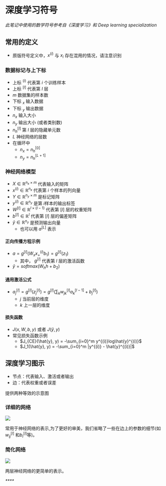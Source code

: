# 深度学习符号

_此笔记中使用的数学符号参考自《深度学习》和 Deep learning specialization_

## 常用的定义

- 原版符号定义中，$x^{(i)}$ 与 $x_i$ 存在混用的情况，请注意识别

### 数据标记与上下标

- 上标 $^{(i)}$ 代表第 $i$ 个训练样本
- 上标 $^{[l]}$ 代表第 $l$ 层
- $m$ 数据集的样本数
- 下标 $_x$ 输入数据
- 下标 $_y$ 输出数据
- $n_x$ 输入大小
- $n_y$ 输出大小 (或者类别数)
- $n_h^{[l]}$ 第 $l$ 层的隐藏单元数
- $L$ 神经网络的层数
- 在循环中
  - $n_x = n_h^{[0]}$
  - $n_y = n_h^{[L + 1]}$

### 神经网络模型

- $X \in \mathbb{R}^{n_x \times m}$ 代表输入的矩阵
- $x^{(i)} \in \mathbb{R}^{n_x}$ 代表第 $i$ 个样本的列向量
- $Y \in \mathbb{R}^{n_y \times m}$ 是标记矩阵
- $y^{(i)} \in \mathbb{R}^{n_y}$ 是第 $i$样本的输出标签
- $W^{[l]} \in \mathbb{R}^{l \times (l-1)}$ 代表第 $[l]$ 层的权重矩阵
- $b^{[l]} \in \mathbb{R}^{l}$ 代表第 $[l]$ 层的偏差矩阵
- $\hat{y} \in \mathbb{R}^{n_y}$ 是预测输出向量
  - 也可以用 $a^{[L]}$ 表示

#### 正向传播方程示例

- $a = g^{[l]}(W_x x^{(i)}_ + b_1) = g^{[l]}(z_1)$
  - 其中， $g^{[l]}$ 代表第 $l$ 层的激活函数
- $\hat{y} = softmax(W_h h + b_2)$

#### 通用激活公式

- $a_j^{[l]} = g^{[l]}(z_j^{[l]}) = g^{[l]}(\sum_k w_{jk}^{[l]}a_k^{[l-1]} + b_j^{[l]})$
  - $j$ 当前层的维度
  - $k$ 上一层的维度

#### 损失函数

- $J(x, W, b, y)$ 或者 $J(\hat{y}, y)$
- 常见损失函数示例
  - $J_{CE}(\hat{y}, y) = -\sum_{i=0}^m y^{(i)}log\hat{y}^{(i)}$
  - $J_1(\hat{y}, y) = -\sum_{i=0}^m |y^{(i)} - \hat{y}^{(i)}|$

## 深度学习图示

- 节点：代表输入、激活或者输出
- 边：代表权重或者误差

提供两种等效的示意图

### 详细的网络

![](https://ngte-superbed.oss-cn-beijing.aliyuncs.com/book/Andrew-Ng-DeepLearning-AI/fe20e8766346d4e8d212e792888dd6fb.jpg)

常用于神经网络的表示,为了更好的审美，我们省略了一些在边上的参数的细节(如$w_{ij}^{[l]}$ 和$b_{i}^{[l]}$等)。

### 简化网络

![](https://ngte-superbed.oss-cn-beijing.aliyuncs.com/book/Andrew-Ng-DeepLearning-AI/08a2f8fea114cbc35c70d45d03a34d52.jpg)

两层神经网络的更简单的表示。

_\*\*\*\*_
